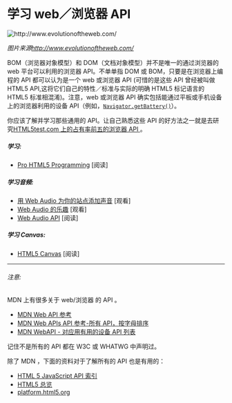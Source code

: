 # 学习 web／浏览器 API

![](../images/web-api.png "http://www.evolutionoftheweb.com/")

<cite>图片来源<a href="http://www.evolutionoftheweb.com/">http://www.evolutionoftheweb.com/</a></cite>

BOM（浏览器对象模型）和 DOM（文档对象模型）并不是唯一的通过浏览器的 web 平台可以利用的浏览器 API。不单单指 DOM 或 BOM，只要是在浏览器上编程的 API 都可以认为是一个 web 或浏览器 API (可惜的是这些 API 曾经被叫做 HTML5 API,这将它们自己的特性／标准与实际的明确 HTML5 标记语言的 HTML5 标准相混淆)。注意，web 或浏览器 API 确实包括能通过平板或手机设备上的浏览器利用的设备 API（例如，[`Navigator.getBattery()`](https://developer.mozilla.org/en-US/docs/Web/API/Navigator/getBattery)）。

你应该了解并学习那些通用的 API。让自己熟悉这些 API 的好方法之一就是去研究[HTML5test.com 上的占有率前五的浏览器 API ](https://html5test.com/compare/browser/index.html)。

##### 学习:

* [Pro HTML5 Programming](http://apress.jensimmons.com/v5/pro-html5-programming/ch0.html) [阅读]

##### 学习音频:
* [用 Web Audio 为你的站点添加声音](https://code.tutsplus.com/courses/add-sound-to-your-site-with-web-audio) [观看]
* [Web Audio 的乐趣](https://code.tutsplus.com/courses/fun-with-web-audio/) [观看]
* [Web Audio API](http://chimera.labs.oreilly.com/books/1234000001552/index.html) [阅读]

##### 学习 Canvas:

* [HTML5 Canvas](http://chimera.labs.oreilly.com/books/1234000001654/index.html) [阅读]

***

###### 注意:

MDN 上有很多关于 web/浏览器 的 API 。

* [MDN Web API 参考](https://developer.mozilla.org/en-US/docs/Web/Reference/API)
* [MDN Web APIs API 参考-所有 API，按字母排序](https://developer.mozilla.org/en-US/docs/Web/API)
* [MDN WebAPI - 对应用有用的设备 API 列表](https://developer.mozilla.org/en-US/docs/WebAPI)

记住不是所有的 API 都在 W3C 或 WHATWG 中声明过。

除了 MDN ，下面的资料对于了解所有的 API 也是有用的：

* [HTML 5 JavaScript API 索引](http://html5index.org/)
* [HTML5 总览](http://html5-overview.net/current)
* [platform.html5.org](https://platform.html5.org/)
